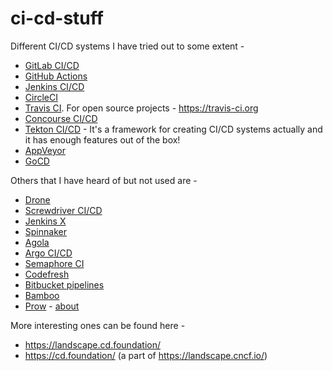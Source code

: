 # ci-cd-stuff

Different CI/CD systems I have tried out to some extent -
- [GitLab CI/CD](https://docs.gitlab.com/ee/ci/)
- [GitHub Actions](https://github.com/features/actions)
- [Jenkins CI/CD](https://www.jenkins.io/)
- [CircleCI](https://circleci.com/)
- [Travis CI](https://travis-ci.com/). For open source projects - https://travis-ci.org
- [Concourse CI/CD](https://concourse-ci.org/)
- [Tekton CI/CD](https://tekton.dev/) - It's a framework for creating CI/CD 
  systems actually and it has enough features out of the box!
- [AppVeyor](https://www.appveyor.com)
- [GoCD](https://www.gocd.org/)

Others that I have heard of but not used are -
- [Drone](https://www.drone.io/)
- [Screwdriver CI/CD](https://screwdriver.cd/)
- [Jenkins X](https://jenkins-x.io/)
- [Spinnaker](https://spinnaker.io/)
- [Agola](https://agola.io/)
- [Argo CI/CD](https://argoproj.github.io/)
- [Semaphore CI](https://semaphoreci.com/)
- [Codefresh](https://codefresh.io/)
- [Bitbucket pipelines](https://bitbucket.org/product/features/pipelines)
- [Bamboo](https://www.atlassian.com/software/bamboo)
- [Prow](https://prow.k8s.io/) - [about](https://github.com/kubernetes/test-infra/blob/master/prow/README.md)

More interesting ones can be found here -

- https://landscape.cd.foundation/
- https://cd.foundation/ (a part of https://landscape.cncf.io/)
